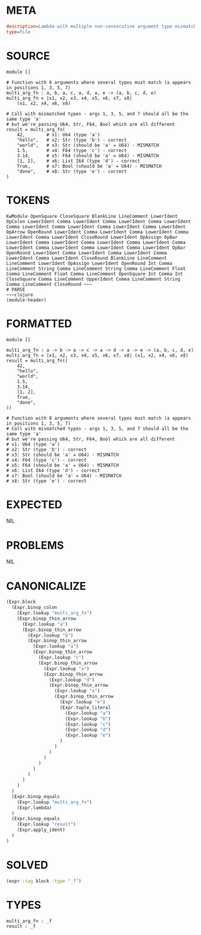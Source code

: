 # META
~~~ini
description=Lambda with multiple non-consecutive argument type mismatches
type=file
~~~
# SOURCE
~~~roc
module []

# Function with 8 arguments where several types must match (a appears in positions 1, 3, 5, 7)
multi_arg_fn : a, b, a, c, a, d, a, e -> (a, b, c, d, e)
multi_arg_fn = |x1, x2, x3, x4, x5, x6, x7, x8| 
    (x1, x2, x4, x6, x8)

# Call with mismatched types - args 1, 3, 5, and 7 should all be the same type 'a'
# but we're passing U64, Str, F64, Bool which are all different
result = multi_arg_fn(
    42,        # x1: U64 (type 'a')
    "hello",   # x2: Str (type 'b') - correct
    "world",   # x3: Str (should be 'a' = U64) - MISMATCH  
    1.5,       # x4: F64 (type 'c') - correct
    3.14,      # x5: F64 (should be 'a' = U64) - MISMATCH
    [1, 2],    # x6: List I64 (type 'd') - correct
    True,      # x7: Bool (should be 'a' = U64) - MISMATCH
    "done",    # x8: Str (type 'e') - correct
)
~~~
# TOKENS
~~~text
KwModule OpenSquare CloseSquare BlankLine LineComment LowerIdent OpColon LowerIdent Comma LowerIdent Comma LowerIdent Comma LowerIdent Comma LowerIdent Comma LowerIdent Comma LowerIdent Comma LowerIdent OpArrow OpenRound LowerIdent Comma LowerIdent Comma LowerIdent Comma LowerIdent Comma LowerIdent CloseRound LowerIdent OpAssign OpBar LowerIdent Comma LowerIdent Comma LowerIdent Comma LowerIdent Comma LowerIdent Comma LowerIdent Comma LowerIdent Comma LowerIdent OpBar OpenRound LowerIdent Comma LowerIdent Comma LowerIdent Comma LowerIdent Comma LowerIdent CloseRound BlankLine LineComment LineComment LowerIdent OpAssign LowerIdent OpenRound Int Comma LineComment String Comma LineComment String Comma LineComment Float Comma LineComment Float Comma LineComment OpenSquare Int Comma Int CloseSquare Comma LineComment UpperIdent Comma LineComment String Comma LineComment CloseRound ~~~
# PARSE
~~~clojure
(module-header)
~~~
# FORMATTED
~~~roc
module []

multi_arg_fn : a -> b -> a -> c -> a -> d -> a -> e -> (a, b, c, d, e)
multi_arg_fn = |x1, x2, x3, x4, x5, x6, x7, x8| (x1, x2, x4, x6, x8)
result = multi_arg_fn((
	42,
	"hello",
	"world",
	1.5,
	3.14,
	[1, 2],
	True,
	"done",
))

# Function with 8 arguments where several types must match (a appears in positions 1, 3, 5, 7)
# Call with mismatched types - args 1, 3, 5, and 7 should all be the same type 'a'
# but we're passing U64, Str, F64, Bool which are all different
# x1: U64 (type 'a')
# x2: Str (type 'b') - correct
# x3: Str (should be 'a' = U64) - MISMATCH  
# x4: F64 (type 'c') - correct
# x5: F64 (should be 'a' = U64) - MISMATCH
# x6: List I64 (type 'd') - correct
# x7: Bool (should be 'a' = U64) - MISMATCH
# x8: Str (type 'e') - correct
~~~
# EXPECTED
NIL
# PROBLEMS
NIL
# CANONICALIZE
~~~clojure
(Expr.block
  (Expr.binop_colon
    (Expr.lookup "multi_arg_fn")
    (Expr.binop_thin_arrow
      (Expr.lookup "a")
      (Expr.binop_thin_arrow
        (Expr.lookup "b")
        (Expr.binop_thin_arrow
          (Expr.lookup "a")
          (Expr.binop_thin_arrow
            (Expr.lookup "c")
            (Expr.binop_thin_arrow
              (Expr.lookup "a")
              (Expr.binop_thin_arrow
                (Expr.lookup "d")
                (Expr.binop_thin_arrow
                  (Expr.lookup "a")
                  (Expr.binop_thin_arrow
                    (Expr.lookup "e")
                    (Expr.tuple_literal
                      (Expr.lookup "a")
                      (Expr.lookup "b")
                      (Expr.lookup "c")
                      (Expr.lookup "d")
                      (Expr.lookup "e")
                    )
                  )
                )
              )
            )
          )
        )
      )
    )
  )
  (Expr.binop_equals
    (Expr.lookup "multi_arg_fn")
    (Expr.lambda)
  )
  (Expr.binop_equals
    (Expr.lookup "result")
    (Expr.apply_ident)
  )
)
~~~
# SOLVED
~~~clojure
(expr :tag block :type "_f")
~~~
# TYPES
~~~roc
multi_arg_fn : _f
result : _f
~~~
